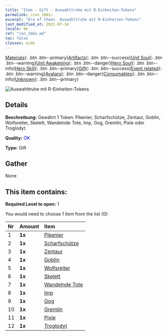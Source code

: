 ```yaml
---
title: "Item - Gift - Auswahltruhe mit R-Einheiten-Tokens"
permalink: /con_1661/
excerpt: "Era of Chaos  Auswahltruhe mit R-Einheiten-Tokens"
last_modified_at: 2021-07-14
locale: de
ref: "con_1661.md"
toc: false
classes: wide
---
```

 [Materials](/ItemsDE/){: .btn .btn--primary}[Artifacts](/ItemsDE/Artifacts/){: .btn .btn--success}[Unit Soul](/ItemsDE/UnitSoul/){: .btn .btn--warning}[Unit Awakening](/ItemsDE/UnitAwakening/){: .btn .btn--danger}[Hero Soul](/ItemsDE/HeroSoul/){: .btn .btn--info}[Hero Skill](/ItemsDE/HeroSkill/){: .btn .btn--primary}[Gift](/ItemsDE/Gift/){: .btn .btn--success}[Event related](/ItemsDE/Events/){: .btn .btn--warning}[Avatars](/ItemsDE/Avatars/){: .btn .btn--danger}[Consumables](/ItemsDE/Consumables/){: .btn .btn--info}[Unknown](/ItemsDE/Unknown/){: .btn .btn--primary}

 ![Auswahltruhe mit R-Einheiten-Tokens](/images/t/i_907277.png)

## Details
 **Beschreibung:** Gewährt 1 Token: Pikenier, Scharfschütze, Zentaur, Goblin, Wolfsreiter, Skelett, Wandelnde Tote, Imp, Gog, Gremlin, Pixie oder Troglodyt.

 **Quality:** <span style="color: #0000CD">OK</span>

 **Type:** Gift

## Gather

  None

## This item contains:

 **Required Level to open:** 1

 You would need to choose 1 item from the list (0):

  | Nr | Amount |     Item    |
  |:---|:-------|:------------|
  | 1 |  **1x** | [Pikenier](/ItemsDE/unt_190/) |  | 
  | 2 |  **1x** | [Scharfschütze](/ItemsDE/unt_191/) |  | 
  | 3 |  **1x** | [Zentaur](/ItemsDE/unt_199/) |  | 
  | 4 |  **1x** | [Goblin](/ItemsDE/unt_217/) |  | 
  | 5 |  **1x** | [Wolfsreiter](/ItemsDE/unt_218/) |  | 
  | 6 |  **1x** | [Skelett](/ItemsDE/unt_208/) |  | 
  | 7 |  **1x** | [Wandelnde Tote](/ItemsDE/unt_209/) |  | 
  | 8 |  **1x** | [Imp](/ItemsDE/unt_226/) |  | 
  | 9 |  **1x** | [Gog](/ItemsDE/unt_227/) |  | 
  | 10 |  **1x** | [Gremlin](/ItemsDE/unt_235/) |  | 
  | 11 |  **1x** | [Pixie](/ItemsDE/unt_262/) |  | 
  | 12 |  **1x** | [Troglodyt](/ItemsDE/unt_244/) |  | 
